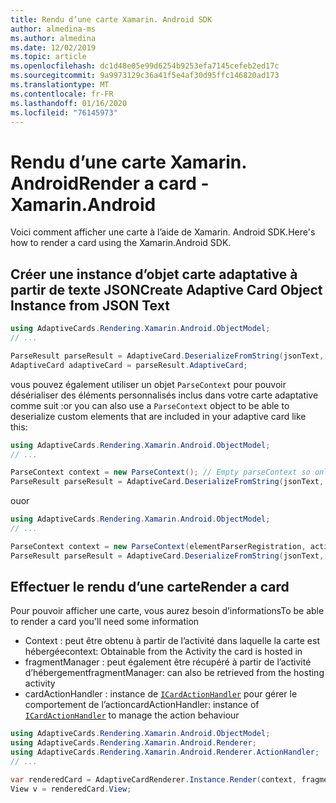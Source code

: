 ```yaml
---
title: Rendu d’une carte Xamarin. Android SDK
author: almedina-ms
ms.author: almedina
ms.date: 12/02/2019
ms.topic: article
ms.openlocfilehash: dc1d48e05e99d6254b9253efa7145cefeb2ed17c
ms.sourcegitcommit: 9a9973129c36a41f5e4af30d95ffc146820ad173
ms.translationtype: MT
ms.contentlocale: fr-FR
ms.lasthandoff: 01/16/2020
ms.locfileid: "76145973"
---
```

# <a name="render-a-card---xamarinandroid"></a><span data-ttu-id="a8fd2-102">Rendu d’une carte Xamarin. Android</span><span class="sxs-lookup"><span data-stu-id="a8fd2-102">Render a card - Xamarin.Android</span></span>

<span data-ttu-id="a8fd2-103">Voici comment afficher une carte à l’aide de Xamarin. Android SDK.</span><span class="sxs-lookup"><span data-stu-id="a8fd2-103">Here's how to render a card using the Xamarin.Android SDK.</span></span>

## <a name="create-adaptive-card-object-instance-from-json-text"></a><span data-ttu-id="a8fd2-104">Créer une instance d’objet carte adaptative à partir de texte JSON</span><span class="sxs-lookup"><span data-stu-id="a8fd2-104">Create Adaptive Card Object Instance from JSON Text</span></span>

```csharp
using AdaptiveCards.Rendering.Xamarin.Android.ObjectModel;
// ...

ParseResult parseResult = AdaptiveCard.DeserializeFromString(jsonText, AdaptiveCardRenderer.Version);
AdaptiveCard adaptiveCard = parseResult.AdaptiveCard;
```

<span data-ttu-id="a8fd2-105">vous pouvez également utiliser un objet ```ParseContext``` pour pouvoir désérialiser des éléments personnalisés inclus dans votre carte adaptative comme suit :</span><span class="sxs-lookup"><span data-stu-id="a8fd2-105">or you can also use a ```ParseContext``` object to be able to deserialize custom elements that are included in your adaptive card like this:</span></span>

```csharp
using AdaptiveCards.Rendering.Xamarin.Android.ObjectModel;
// ...

ParseContext context = new ParseContext(); // Empty parseContext so only known elements up to v1.2 will be parsed
ParseResult parseResult = AdaptiveCard.DeserializeFromString(jsonText, AdaptiveCardRenderer.Version, context);
```

<span data-ttu-id="a8fd2-106">ou</span><span class="sxs-lookup"><span data-stu-id="a8fd2-106">or</span></span>

```csharp
using AdaptiveCards.Rendering.Xamarin.Android.ObjectModel;
// ...

ParseContext context = new ParseContext(elementParserRegistration, actionParserRegistration);
ParseResult parseResult = AdaptiveCard.DeserializeFromString(jsonText, AdaptiveCardRenderer.Version, context);
```

## <a name="render-a-card"></a><span data-ttu-id="a8fd2-107">Effectuer le rendu d’une carte</span><span class="sxs-lookup"><span data-stu-id="a8fd2-107">Render a card</span></span>

<span data-ttu-id="a8fd2-108">Pour pouvoir afficher une carte, vous aurez besoin d’informations</span><span class="sxs-lookup"><span data-stu-id="a8fd2-108">To be able to render a card you'll need some information</span></span>
* <span data-ttu-id="a8fd2-109">Context : peut être obtenu à partir de l’activité dans laquelle la carte est hébergée</span><span class="sxs-lookup"><span data-stu-id="a8fd2-109">context: Obtainable from the Activity the card is hosted in</span></span>
* <span data-ttu-id="a8fd2-110">fragmentManager : peut également être récupéré à partir de l’activité d’hébergement</span><span class="sxs-lookup"><span data-stu-id="a8fd2-110">fragmentManager: can also be retrieved from the hosting activity</span></span>
* <span data-ttu-id="a8fd2-111">cardActionHandler : instance de [```ICardActionHandler```](adaptivecards-renderin-xamarin-android-renderer-actionhandler-icardactionhandler.md) pour gérer le comportement de l’action</span><span class="sxs-lookup"><span data-stu-id="a8fd2-111">cardActionHandler: instance of [```ICardActionHandler```](adaptivecards-renderin-xamarin-android-renderer-actionhandler-icardactionhandler.md) to manage the action behaviour</span></span>

```csharp
using AdaptiveCards.Rendering.Xamarin.Android.ObjectModel;
using AdaptiveCards.Rendering.Xamarin.Android.Renderer;
using AdaptiveCards.Rendering.Xamarin.Android.Renderer.ActionHandler;
// ...

var renderedCard = AdaptiveCardRenderer.Instance.Render(context, fragmentManager, adaptiveCard, cardActionHandler, hostConfig);
View v = renderedCard.View;
```

